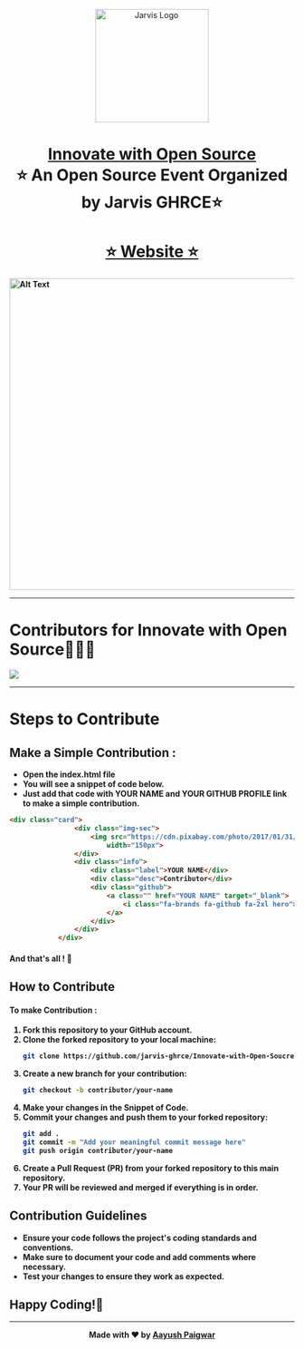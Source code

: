 <p align="center"><img src="https://avatars.githubusercontent.com/u/145497114?s=400&u=3670a413af29228bf1a235fdfce266381d210493&v=4" alt="Jarvis Logo" width="auto" height="200"></p>

<h1 align="center" style="border-bottom: none">
    <b>
        <a href="https://innovate-with-open-soucre.vercel.app/">Innovate with Open Source</a><br>
    </b>
    ⭐️  An Open Source Event Organized by Jarvis GHRCE⭐️ <br>
</h1>

<h1 align="center" style="border-bottom: none">
    <b>
        <a href="https://innovate-with-open-soucre.vercel.app/">⭐️ Website ⭐️</a><br>     
</h1>
 <img src="https://github.com/jarvis-ghrce/Innovate-with-Open-Soucre/blob/main/readme-assets/website.gif" width="1920" height="550" alt="Alt Text">

---

# Contributors for **Innovate with Open Source**🧑🏻‍💻
<a href="https://github.com/jarvis-ghrce/Innovate-with-Open-Soucre/graphs/contributors
">
  <img src="https://contrib.rocks/image?repo=jarvis-ghrce/Innovate-with-Open-Soucre" />
</a>

---

# Steps to Contribute
## Make a Simple Contribution :

- Open the index.html file
- You will see a snippet of code below.
- Just add that code with YOUR NAME and YOUR GITHUB PROFILE link to make a simple contribution.

```html
<div class="card">
                <div class="img-sec">
                    <img src="https://cdn.pixabay.com/photo/2017/01/31/21/23/avatar-2027365_1280.png" height="150px"
                        width="150px">
                </div>
                <div class="info">
                    <div class="label">YOUR NAME</div>
                    <div class="desc">Contributor</div>
                    <div class="github">
                        <a class="" href="YOUR NAME" target="_blank">
                            <i class="fa-brands fa-github fa-2xl hero"></i>
                        </a>
                    </div>
                </div>
            </div>
```
#### And that's all ! 🚀


## How to Contribute

#### To make Contribution :
1. Fork this repository to your GitHub account.
2. Clone the forked repository to your local machine:
   ```bash
   git clone https://github.com/jarvis-ghrce/Innovate-with-Open-Soucre
   ```
3. Create a new branch for your contribution:
   ```bash
   git checkout -b contributor/your-name
   ```
4. Make your changes in the Snippet of Code.
5. Commit your changes and push them to your forked repository:
   ```bash
   git add .
   git commit -m "Add your meaningful commit message here"
   git push origin contributor/your-name
   ```
6. Create a Pull Request (PR) from your forked repository to this main repository.
7. Your PR will be reviewed and merged if everything is in order.


## Contribution Guidelines

- Ensure your code follows the project's coding standards and conventions.
- Make sure to document your code and add comments where necessary.
- Test your changes to ensure they work as expected.


## Happy Coding!🚀

---

<div align="center">
  
Made with ❤️ by [Aayush Paigwar](https://github.com/AayushPaigwar)
</div>
